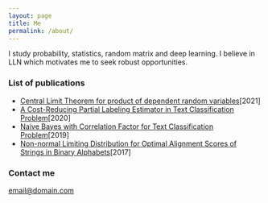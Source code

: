 ```yaml
---
layout: page
title: Me
permalink: /about/
---
```


I study probability, statistics, random matrix and deep learning. I believe in LLN which motivates me to seek robust opportunities.

### List of publications

* [Central Limit Theorem for product of dependent random variables](https://github.com/juntaoduan/product-CLT)[2021]
* [A Cost-Reducing Partial Labeling Estimator in Text Classification Problem](https://link.springer.com/chapter/10.1007/978-3-030-39442-4_37)[2020]
* [Naive Bayes with Correlation Factor for Text Classification Problem](https://ieeexplore.ieee.org/document/8999119)[2019]
* [Non-normal Limiting Distribution for Optimal Alignment Scores of Strings in Binary Alphabets](https://link.springer.com/article/10.1007/s10955-017-1835-6)[2017]


### Contact me

[email@domain.com](mailto:email@domain.com)
